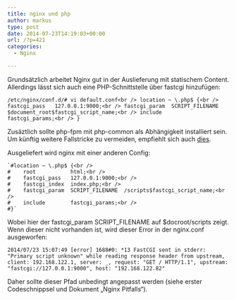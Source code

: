 ```yaml
---
title: nginx und php
author: markus
type: post
date: 2014-07-23T14:19:03+00:00
url: /?p=421
categories:
  - Nginx

---
```

Grundsätzlich arbeitet Nginx gut in der Auslieferung mit statischem Content. Allerdings lässt sich auch eine PHP-Schnittstelle über fastcgi hinzufügen: 

`/etc/nginx/conf.d/# vi default.conf<br />
    location ~ \.php$ {<br />
        fastcgi_pass   127.0.0.1:9000;<br />
        fastcgi_param  SCRIPT_FILENAME  $document_root$fastcgi_script_name;<br />
        include        fastcgi_params;<br />
    }`

Zusäztlich sollte php-fpm mit php-common als Abhängigkeit installiert sein. Um künftig weitere Fallstricke zu vermeiden, empfiehlt sich auch <a href="http://wiki.nginx.org/Pitfalls" title="Nginx Pitfalls" target="_blank">dies</a>.
  
Ausgeliefert wird nginx mit einer anderen Config:
  
    `#location ~ \.php$ {<br />
    #    root           html;<br />
    #    fastcgi_pass   127.0.0.1:9000;<br />
    #    fastcgi_index  index.php;<br />
    #    fastcgi_param  SCRIPT_FILENAME  /scripts$fastcgi_script_name;<br />
    #    include        fastcgi_params;<br />
    #}`

Wobei hier der fastcgi\_param SCRIPT\_FILENAME auf $docroot/scripts zeigt. Wenn dieser nicht vorhanden ist, wird dieser Error in der nginx.conf ausgeworfen:
  
`2014/07/23 15:07:49 [error] 1688#0: *13 FastCGI sent in stderr: "Primary script unknown" while reading response header from upstream, client: 192.168.122.1, server: _, request: "GET / HTTP/1.1", upstream: "fastcgi://127.0.0.1:9000", host: "192.168.122.82"`
  
Daher sollte dieser Pfad unbedingt angepasst werden (siehe erster Codeschnippsel und Dokument &#8222;Nginx Pitfalls&#8220;).